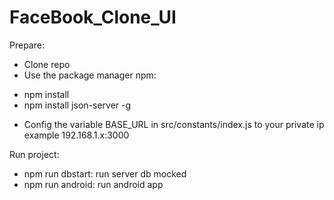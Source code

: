 # FaceBook_Clone_UI
Prepare: 
 - Clone repo
 - Use the package manager npm:
  + npm install
  + npm install json-server -g
 - Config the variable BASE_URL in src/constants/index.js to your private ip example 192.168.1.x:3000

Run project: 
 - npm run dbstart: run server db mocked
 - npm run android: run android app
